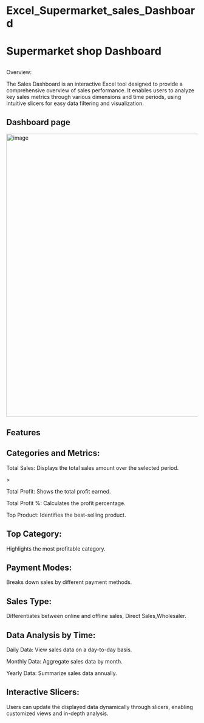 # Excel_Supermarket_sales_Dashboard
<h1>Supermarket shop Dashboard</h1>
<h2></h2>Overview:</h2>
<p></p>The Sales Dashboard is an interactive Excel tool designed to provide a comprehensive overview of sales performance. It enables users to analyze key sales metrics through various dimensions and time periods, using intuitive slicers for easy data filtering and visualization.</p>

<H2>Dashboard page</H2>

<img width="746" alt="image" src="https://github.com/kharolekaran03/Excel-Sales-Dashboard-Project/assets/161187229/b6d44b99-a1a6-4de7-8f37-89ffd4856aed">





<h2>Features</h2>
<h2>Categories and Metrics:</h2>

<p>Total Sales: Displays the total sales amount over the selected period.</p>>
<p>Total Profit: Shows the total profit earned.</p>
<p>Total Profit %: Calculates the profit percentage.</p>
<p>Top Product: Identifies the best-selling product.</p>

<h2>Top Category:</h2>
<p>Highlights the most profitable category.</p>

<h2>Payment Modes: </h2>
<p>Breaks down sales by different payment methods.</p>

<h2>Sales Type:</h2>

<p> Differentiates between online and offline sales, Direct Sales,Wholesaler.</p>

<h2>Data Analysis by Time:</h2>

<p>Daily Data: View sales data on a day-to-day basis.</p>
<p>Monthly Data: Aggregate sales data by month.</p>
<p>Yearly Data: Summarize sales data annually.</p>

<h2>Interactive Slicers:</h2>

<p>Users can update the displayed data dynamically through slicers, enabling customized views and in-depth analysis.</p>

